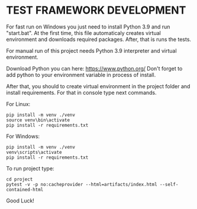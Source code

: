 # TEST FRAMEWORK DEVELOPMENT

For fast run on Windows you just need to install Python 3.9 and run "start.bat".
At the first time, this file automaticaly creates virtual environment and downloads required packages.
After, that is runs the tests.

For manual run of this project needs Python 3.9 interpreter and virtual environment.

Download Python you can here: https://www.python.org/ Don't forget to add python to your environment variable in process of install.

After that, you should to create virtual environment in the project folder and install requirements. For that in console type next commands.

For Linux:

    pip install -m venv ./venv
    source venv\bin\activate
    pip install -r requirements.txt

For Windows:

    pip install -m venv ./venv
    venv\scripts\activate
    pip install -r requirements.txt

To run project type:

    cd project
    pytest -v -p no:cacheprovider --html=artifacts/index.html --self-contained-html

Good Luck!
